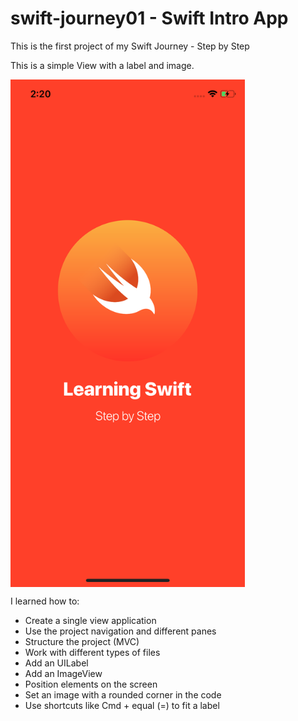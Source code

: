 # swift-journey01 - Swift Intro App
This is the first project of my Swift Journey - Step by Step

This is a simple View with a label and image.

<img src="https://github.com/lkameya/swift-journey01/blob/master/simulator.png" width="375" height="812" title="Github Logo" align="center">

I learned how to:

- Create a single view application
- Use the project navigation and different panes
- Structure the project (MVC)
- Work with different types of files
- Add an UILabel 
- Add an ImageView
- Position elements on the screen
- Set an image with a rounded corner in the code
- Use shortcuts like Cmd + equal (=) to fit a label
